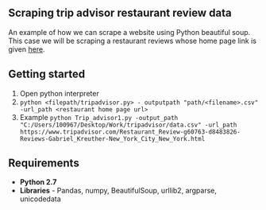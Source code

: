 ## Scraping trip advisor restaurant review data

An example of how we can scrape a website using Python beautiful soup. This case we will be scraping a restaurant reviews whose home page link is given [here](https://www.tripadvisor.com/Restaurant_Review-g60763-d477541-Reviews-Rice_to_Riches-New_York_City_New_York.html).

## Getting started
1) Open python interpreter
2) `python <filepath/tripadvisor.py> - outputpath "path/<filename>.csv" -url_path <restaurant home page url>`
3) Example `python Trip_advisor1.py -output_path "C:/Users/100967/Desktop/Work/tripadvisor/data.csv" -url_path https://www.tripadvisor.com/Restaurant_Review-g60763-d8483826-Reviews-Gabriel_Kreuther-New_York_City_New_York.html`

## Requirements
- **Python 2.7**
- **Libraries** - Pandas, numpy, BeautifulSoup, urllib2, argparse, unicodedata
